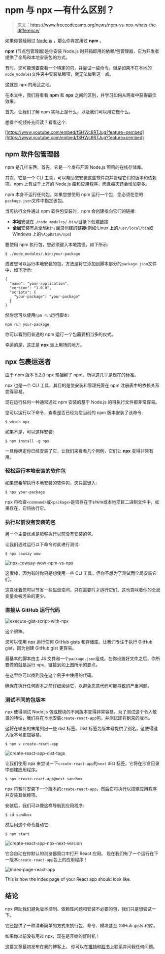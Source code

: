 # npm 与 npx —有什么区别？

> 原文：<https://www.freecodecamp.org/news/npm-vs-npx-whats-the-difference/>

如果你曾经用过 [Node.js](https://nodejs.org/) ，那么你肯定用过 **npm** 。

**npm** (节点包管理器)是你安装 Node.js 时开箱即用的依赖/包管理器，它为开发者提供了全局和本地安装包的方式。

有时，您可能想要查看一个特定的包，并尝试一些命令。但是如果不在本地的`node_modules`文件夹中安装依赖项，就无法做到这一点。

这就是 npx 的用武之地。

在本文中，我们将看看 **npm** 和 **npx** 之间的区别，并学习如何从两者中获得最佳效果。

首先，让我们了解 npm 实际上是什么，以及我们可以用它做什么。

想看个视频补充阅读？看看这个:

[https://www.youtube.com/embed/fSHWc8RTJug?feature=oembed](https://www.youtube.com/embed/fSHWc8RTJug?feature=oembed)

## npm 软件包管理器

npm 是几样东西。首先，它是一个发布开源 Node.js 项目的在线存储库。

其次，它是一个 CLI 工具，可以帮助您安装这些软件包并管理它们的版本和依赖项。npm 上有成千上万的 Node.js 库和应用程序，而且每天还会增加更多。

npm 本身不运行任何包。如果您想使用 npm 运行一个包，您必须在您的`package.json`文件中指定该包。

当可执行文件通过 npm 软件包安装时，npm 会创建指向它们的链接:

*   **本地**安装在`./node_modules/.bin/`目录下创建链接
*   **全局**安装有从全局`bin/`目录创建的链接(例如:Linux 上的`/usr/local/bin`或 Windows 上的`%AppData%/npm`)

要使用 npm 执行包，您必须键入本地路径，如下所示:

```
$ ./node_modules/.bin/your-package
```

或者您可以运行本地安装的包，方法是将它添加到脚本部分的`package.json`文件中，如下所示:

```
{
  "name": "your-application",
  "version": "1.0.0",
  "scripts": {
    "your-package": "your-package"
  }
}
```

然后您可以使用`npm run`运行脚本:

```
npm run your-package
```

你可以看到用普通的 npm 运行一个包需要相当多的仪式。

幸运的是，这正是 **npx** 派上用场的地方。

## npx 包裹运送者

由于 npm 版本 [5.2.0](https://github.com/npm/npm/releases/tag/v5.2.0) npx 预捆绑了 npm。所以这几乎是现在的标准。

npx 也是一个 CLI 工具，其目的是使安装和管理托管在 npm 注册表中的依赖关系变得容易。

现在运行任何一种通常通过 npm 安装的基于 Node.js 的可执行文件都非常容易。

您可以运行以下命令，查看是否已经为您当前的 npm 版本安装了该命令:

```
$ which npx
```

如果不是，可以这样安装:

```
$ npm install -g npx
```

一旦你确定你已经安装了它，让我们来看看几个用例，它们让 **npx** 变得非常有用。

### 轻松运行本地安装的软件包

如果您希望执行本地安装的软件包，您只需键入:

```
$ npx your-package
```

npx 将检查`<command>`或`<package>`是否存在于`$PATH`或本地项目二进制文件中，如果存在，它将执行它。

### 执行以前没有安装的包

另一个主要优点是能够执行以前没有安装的包。

让我们通过运行以下命令对此进行测试:

```
$ npx cowsay wow 
```

![npx-cowsay-wow-npm-vs-npx](img/2f1ceca65051894abe557d7949679268.png)

这很棒，因为有时你只是想使用一些 CLI 工具，但你不想为了测试而全局安装它们。

这意味着您可以节省一些磁盘空间，只在需要时才运行它们。这也意味着你的全局变量会被污染的更少。

### 直接从 GitHub 运行代码

![execute-gist-script-with-npx](img/a4931a21d38fd35fe3a8220ebace7898.png)

这个很棒。

您可以使用 npx 运行任何 GitHub gists 和存储库。让我们专注于执行 GitHub gist，因为创建 GitHub gist 更容易。

最基本的脚本由主 JS 文件和一个`package.json`组成。在你设置好文件之后，你所要做的就是运行 npx，链接到如上图所示的要点。

在这里你可以找到我在这个例子中使用的代码。

确保在执行任何脚本之前仔细阅读它，以避免恶意代码可能导致的严重问题。

### 测试不同的包版本

npx 使得测试 Node.js 包或模块的不同版本变得非常容易。为了测试这个令人敬畏的特性，我们将在本地安装`create-react-app`包，并测试即将到来的版本。

这将在输出的末尾列出一些 dist 标签。Dist 标签为版本号提供了别名，这使得键入版本号更加容易。

```
$ npm v create-react-app
```

![create-react-app-dist-tags](img/61f6ae552241393bbbaba90287e2a0c6.png)

让我们使用 npx 来尝试一下`create-react-app`的`next` dist 标签，它将在沙盒目录中创建应用程序。

```
$ npx create-react-app@next sandbox
```

npx 将暂时安装下一个版本的`create-react-app`，然后它将执行以搭建应用程序并安装其依赖项。

安装后，我们可以像这样导航到应用程序:

```
$ cd sandbox
```

然后用这个命令启动它:

```
$ npm start
```

![create-react-app-npx-next-version](img/8a7c594b0115ffac86117119cd3cd382.png)

它会自动在你默认的浏览器窗口中打开 React 应用。
现在我们有了一个运行在下一版本`create-react-app`包上的应用程序！

![index-page-react-app](img/c03fd1915b872fe96d36891a0638b612.png)

This is how the index page of your React app should look like.

## 结论

npx 帮助我们避免版本控制、依赖性问题和安装不必要的包，我们只是想尝试一下。

它还提供了一种清晰简单的方式来执行包、命令、模块甚至 GitHub gists 和库。

如果你以前没有用过 npx，现在是开始的好时机！

这篇文章最初发布在我的博客上。
你可以在[推特](https://twitter.com/pelu_carol)和[脸书](https://www.facebook.com/neutrondevcom)上联系并问我任何问题。